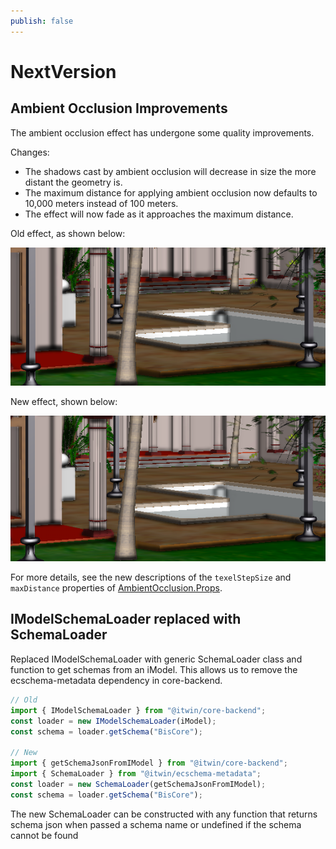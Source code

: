 ```yaml
---
publish: false
---
```

# NextVersion

## Ambient Occlusion Improvements

The ambient occlusion effect has undergone some quality improvements.

Changes:

- The shadows cast by ambient occlusion will decrease in size the more distant the geometry is.
- The maximum distance for applying ambient occlusion now defaults to 10,000 meters instead of 100 meters.
- The effect will now fade as it approaches the maximum distance.

Old effect, as shown below:

![AO effect is the same strength in the near distance and far distance](./assets/AOOldDistance.png)

New effect, shown below:

![AO effect fades in the distance; shadows decrease in size](./assets/AONewDistance.png)

For more details, see the new descriptions of the `texelStepSize` and `maxDistance` properties of [AmbientOcclusion.Props]($common).

## IModelSchemaLoader replaced with SchemaLoader

Replaced IModelSchemaLoader with generic SchemaLoader class and function to get schemas from an iModel.  This allows us to remove the ecschema-metadata dependency in core-backend.

```typescript
// Old
import { IModelSchemaLoader } from "@itwin/core-backend";
const loader = new IModelSchemaLoader(iModel);
const schema = loader.getSchema("BisCore");

// New
import { getSchemaJsonFromIModel } from "@itwin/core-backend";
import { SchemaLoader } from "@itwin/ecschema-metadata";
const loader = new SchemaLoader(getSchemaJsonFromIModel);
const schema = loader.getSchema("BisCore");
```

The new SchemaLoader can be constructed with any function that returns schema json when passed a schema name or undefined if the schema cannot be found
